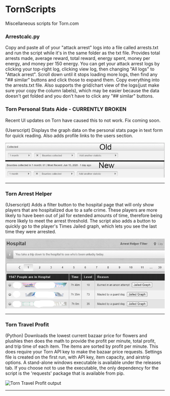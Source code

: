 # TornScripts
Miscellaneous scripts for Torn.com

### Arrestcalc.py
Copy and paste all of your "attack arrest" logs into a file called arrests.txt and run the script while it's in the same folder as the txt file. Provides total arrests made, average reward, total reward, energy spent, money per energy, and money per 150 energy. You can get your attack arrest logs by clicking your top-right log, clicking view log, then changing "All logs" to "Attack arrest". Scroll down until it stops loading more logs, then find any "## similar" buttons and click those to expand them. Copy everything into the arrests.txt file. Also supports the grid/chart view of the logs(just make sure your copy the column labels), which may be easier because the data doesn't get folded and you don't have to click any "## similar" buttons.

### Torn Personal Stats Aide - CURRENTLY BROKEN
Recent UI updates on Torn have caused this to not work. Fix coming soon.

(Userscript) Displays the graph data on the personal stats page in text form for quick reading. Also adds profile links to the users section.

![Text is added to the title bar above the graph](https://raw.githubusercontent.com/SixPraxis/TornScripts/master/images/aideComparison.png)
__________
### Torn Arrest Helper
(Userscript) Adds a filter button to the hospital page that will only show players that are hospitalized due to a safe crime. These players are more likely to have been out of jail for extended amounts of time, therefore being more likely to meet the arrest threshold. The script also adds a button to quickly go to the player's Times Jailed graph, which lets you see the last time they were arrested.

![Filter button up top, jailed graph button next to the reason](https://raw.githubusercontent.com/SixPraxis/TornScripts/master/images/filterExample.png)
__________
### Torn Travel Profit
(Python) Downloads the lowest current bazaar price for flowers and plushies then does the math to provide the profit per minute, total profit, and trip time of each item. The items are sorted by profit per minute. This does require your Torn API key to make the bazaar price requests. Settings file is created on the first run, with API key, item capacity, and airstrip options. A stand-alone windows executable is available under the releases tab. If you choose not to use the executable, the only dependency for the script is the 'requests' package that is available from pip.

![Torn Travel Profit output](https://raw.github.com/SixPraxis/TornScripts/master/images/travelProfit.png)
__________

